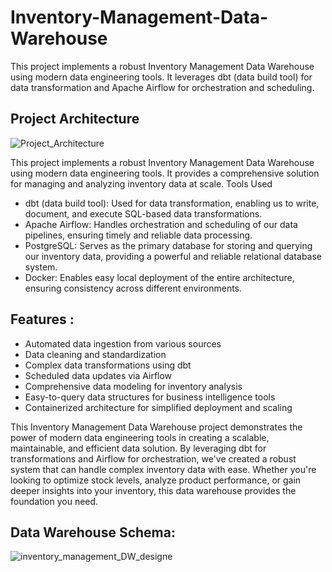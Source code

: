 # Inventory-Management-Data-Warehouse
This project implements a robust Inventory Management Data Warehouse using modern data engineering tools. It leverages dbt (data build tool) for data transformation and Apache Airflow for orchestration and scheduling.

## Project Architecture

![Project_Architecture](https://github.com/user-attachments/assets/d8b18442-e5b1-4db6-a110-fce16411505c)


This project implements a robust Inventory Management Data Warehouse using modern data engineering tools. It provides a comprehensive solution for managing and analyzing inventory data at scale.
Tools Used

- dbt (data build tool): Used for data transformation, enabling us to write, document, and execute SQL-based data transformations.
- Apache Airflow: Handles orchestration and scheduling of our data pipelines, ensuring timely and reliable data processing.
- PostgreSQL: Serves as the primary database for storing and querying our inventory data, providing a powerful and reliable relational database system.
- Docker: Enables easy local deployment of the entire architecture, ensuring consistency across different environments.

## Features : 

- Automated data ingestion from various sources
- Data cleaning and standardization
- Complex data transformations using dbt
- Scheduled data updates via Airflow
- Comprehensive data modeling for inventory analysis
- Easy-to-query data structures for business intelligence tools
- Containerized architecture for simplified deployment and scaling

This Inventory Management Data Warehouse project demonstrates the power of modern data engineering tools in creating a scalable, maintainable, and efficient data solution. By leveraging dbt for transformations and Airflow for orchestration, we've created a robust system that can handle complex inventory data with ease. 
Whether you're looking to optimize stock levels, analyze product performance, or gain deeper insights into your inventory, this data warehouse provides the foundation you need.

## Data Warehouse Schema: 

![inventory_management_DW_designe](https://github.com/user-attachments/assets/51fcd8af-ae59-4f06-8850-d860a2753965)



